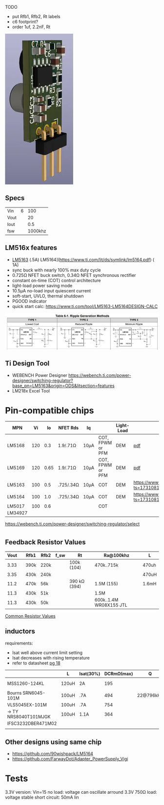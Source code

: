 TODO

- put Rfb1, Rfb2, Rt labels
- c6 footprint?
- order 1uf, 2.2nF, Rt

![3D rendering](pcb3d.webp)

## Specs
|      |   |         |
|------|---|---------|
| Vin  | 6 | 100     |
| Vout |   | 20      |
| Iout |   | 0.5     |
| fsw  |   | 1000khz |

## LM516x features

* [LM5163](https://www.ti.com/lit/ds/symlink/lm5163.pdf) (.5A) LM5164](https://www.ti.com/lit/ds/symlink/lm5164.pdf) (
  1A)
* sync buck with nearly 100% max duty cycle
* 0.725Ω NFET buck switch, 0.34Ω NFET synchronous rectifier
* constant on-time (COT) control architecture
* light-load power saving mode
* 10.5µA no-load input quiescent current
* soft-start, UVLO, thermal shutdown
* PGOOD indicator
* quick start calc: https://www.ti.com/tool/LM5163-LM5164DESIGN-CALC

![Ripple Generation Methods](ripple-gen.webp)

## Ti Design Tool

* WEBENCH Power
  Designer https://webench.ti.com/power-designer/switching-regulator?base_pn=LM5163&origin=ODS&litsection=features
* LM218x Excel Tool

# Pin-compatible chips

| MPN     | Vi  | Io   | NFET Rds  | Iq   |                  | Light-Load |                                                               |
|---------|-----|------|-----------|------|------------------|------------|---------------------------------------------------------------|
| LM5168  | 120 | 0.3  | 1.9/.71Ω  | 10µA | COT, FPWM or PFM | DEM        | [pdf](https://www.ti.com/lit/ds/symlink/lm5169.pdf)           |
| LM5169  | 120 | 0.65 | 1.9/.71Ω  | 10µA | COT, FPWM or PFM | DEM        | [pdf](https://www.ti.com/lit/ds/symlink/lm5169.pdf)           |
| LM5163  | 100 | 0.5  | .725/.34Ω | 10µA | COT              | DEM        | https://www.ti.com/lit/ds/symlink/lm5163.pdf?ts=1731081870545 |
| LM5164  | 100 | 1.0  | .725/.34Ω | 10µA | COT              | DEM        | https://www.ti.com/lit/ds/symlink/lm5163.pdf?ts=1731081870545 |
| LM5017  | 100 | 0.6  |           |      | COT              |            |                                                               |
| LM34927 |     |      |           |      |                  |            |                                                               |

https://webench.ti.com/power-designer/switching-regulator/select

#                        

## Feedback Resistor Values  
                      
| Vout |      | Rfb1 | Rfb2 | f_sw | Rt | Ra@100khz                | L     |
|------|------|------|------|------|----|--------------------------|-------|
| 3.33 |      | 390k | 220k |      | 100k (104)  | 470k..715k               | 470uh | 
| 3.35 |      | 430k | 240k |      |    |                          | 470uH |
| 11.2 |      | 470k | 56k  |      | 390 kΩ (394)  | 1.5M    (155)                 | 1.6mH      |
| 11.3 |      | 430k | 51k  |      |    | 1.5M                     |       |
| 11.3 |      | 430k | 50k  |      |    | 600k..1.4M   WR08X155 JTL |       |


[Common Resistor Values](https://ch00ftech.com/wp-content/uploads/2012/05/resistorsandcaps.pdf)


## inductors

requirements:

* Isat well above current limit setting
* Isat decreases with rising temperature
* refer to datasheet [pg 18](https://www.ti.com/lit/ds/symlink/lm5163.pdf#page=18)

|                      | L     | Isat(30%) | DCRmΩ(max) | Q         | px(250) | size | Notes                                                                                           |
|----------------------|-------|-----------|------------|-----------|---------|------|-------------------------------------------------------------------------------------------------|
| MSS1260-124KL        | 120uH | 2A        | 195        |           | 1,33€   | 12mm | LM5163 datasheet                                                                                |
| Bourns SRN6045-101M  | 100uH | .7A       | 494        | 22@796kHz | $,27    | 6mm  |                                                                                                 |
| VLS5045EX-101M       | 100uH | .7A       | 754        |           | $,20    | 5mm  | ordered                                                                                         |
| → TY NRS8040T101MJGK | 100uH | 1.1A      | 364        |           | $,22    | 8mm  | [pdf](https://mm.digikey.com/Volume0/opasdata/d220001/medias/docus/2544/NRS8040T101MJGK_SS.pdf) |
| IFSC3232DBER471M02   |       |           |            |           |         |      |                                                                                                 |
|                      |       |           |            |           |         |      |                                                                                                 |

## Other designs using same chip

* https://github.com/90wishpack/LM5164
* https://github.com/FarwayDot/Adapter_PowerSupply_Vigi


# Tests

3.3V version:
Vin=15
no load: voltage can oscillate arround 3.3V
750Ω load: voltage stable
short circuit: 50mA Iin

